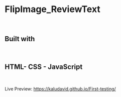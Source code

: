 # FlipImage_ReviewText
</br>

## Built with
</br>

## HTML- CSS - JavaScript
</br>

Live Preview: https://kaludavid.github.io/First-testing/
